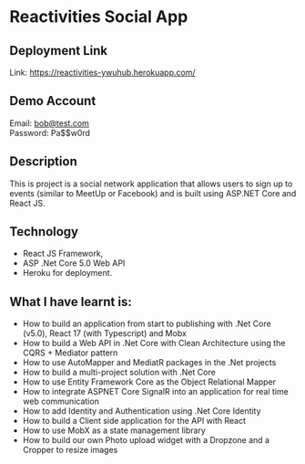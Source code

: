 # Reactivities Social App

## Deployment Link
Link: https://reactivities-ywuhub.herokuapp.com/

## Demo Account
Email: bob@test.com  
Password: Pa$$w0rd

## Description
This is project is a social network application that allows users to sign up to events (similar to MeetUp or Facebook) and is built using ASP.NET Core and React JS.

## Technology
- React JS Framework,
- ASP .Net Core 5.0 Web API 
- Heroku for deployment.

## What I have learnt is:
* How to build an application from start to publishing with .Net Core (v5.0), React 17 (with Typescript) and Mobx
* How to build a Web API in .Net Core with Clean Architecture using the CQRS + Mediator pattern
* How to use AutoMapper and MediatR packages in the .Net projects
* How to build a multi-project solution with .Net Core
* How to use Entity Framework Core as the Object Relational Mapper
* How to integrate ASPNET Core SignalR into an application for real time web communication
* How to add Identity and Authentication using .Net Core Identity
* How to build a Client side application for the API with React
* How to use MobX as a state management library
* How to build our own Photo upload widget with a Dropzone and a Cropper to resize images
